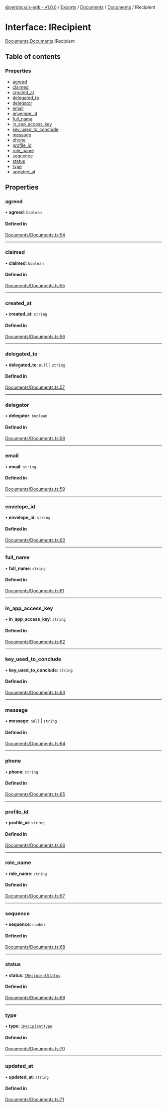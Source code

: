 [@verdocs/js-sdk - v1.0.0](../README.md) / [Exports](../modules.md) / [Documents](../modules/Documents.md) / [Documents](../modules/Documents.Documents-1.md) / IRecipient

# Interface: IRecipient

[Documents](../modules/Documents.md).[Documents](../modules/Documents.Documents-1.md).IRecipient

## Table of contents

### Properties

- [agreed](Documents.Documents-1.IRecipient.md#agreed)
- [claimed](Documents.Documents-1.IRecipient.md#claimed)
- [created_at](Documents.Documents-1.IRecipient.md#created_at)
- [delegated_to](Documents.Documents-1.IRecipient.md#delegated_to)
- [delegator](Documents.Documents-1.IRecipient.md#delegator)
- [email](Documents.Documents-1.IRecipient.md#email)
- [envelope_id](Documents.Documents-1.IRecipient.md#envelope_id)
- [full_name](Documents.Documents-1.IRecipient.md#full_name)
- [in_app_access_key](Documents.Documents-1.IRecipient.md#in_app_access_key)
- [key_used_to_conclude](Documents.Documents-1.IRecipient.md#key_used_to_conclude)
- [message](Documents.Documents-1.IRecipient.md#message)
- [phone](Documents.Documents-1.IRecipient.md#phone)
- [profile_id](Documents.Documents-1.IRecipient.md#profile_id)
- [role_name](Documents.Documents-1.IRecipient.md#role_name)
- [sequence](Documents.Documents-1.IRecipient.md#sequence)
- [status](Documents.Documents-1.IRecipient.md#status)
- [type](Documents.Documents-1.IRecipient.md#type)
- [updated_at](Documents.Documents-1.IRecipient.md#updated_at)

## Properties

### agreed

• **agreed**: `boolean`

#### Defined in

[Documents/Documents.ts:54](https://github.com/Verdocs/js-sdk/blob/4c3fec6/src/Documents/Documents.ts#L54)

___

### claimed

• **claimed**: `boolean`

#### Defined in

[Documents/Documents.ts:55](https://github.com/Verdocs/js-sdk/blob/4c3fec6/src/Documents/Documents.ts#L55)

___

### created\_at

• **created\_at**: `string`

#### Defined in

[Documents/Documents.ts:56](https://github.com/Verdocs/js-sdk/blob/4c3fec6/src/Documents/Documents.ts#L56)

___

### delegated\_to

• **delegated\_to**: ``null`` \| `string`

#### Defined in

[Documents/Documents.ts:57](https://github.com/Verdocs/js-sdk/blob/4c3fec6/src/Documents/Documents.ts#L57)

___

### delegator

• **delegator**: `boolean`

#### Defined in

[Documents/Documents.ts:58](https://github.com/Verdocs/js-sdk/blob/4c3fec6/src/Documents/Documents.ts#L58)

___

### email

• **email**: `string`

#### Defined in

[Documents/Documents.ts:59](https://github.com/Verdocs/js-sdk/blob/4c3fec6/src/Documents/Documents.ts#L59)

___

### envelope\_id

• **envelope\_id**: `string`

#### Defined in

[Documents/Documents.ts:60](https://github.com/Verdocs/js-sdk/blob/4c3fec6/src/Documents/Documents.ts#L60)

___

### full\_name

• **full\_name**: `string`

#### Defined in

[Documents/Documents.ts:61](https://github.com/Verdocs/js-sdk/blob/4c3fec6/src/Documents/Documents.ts#L61)

___

### in\_app\_access\_key

• **in\_app\_access\_key**: `string`

#### Defined in

[Documents/Documents.ts:62](https://github.com/Verdocs/js-sdk/blob/4c3fec6/src/Documents/Documents.ts#L62)

___

### key\_used\_to\_conclude

• **key\_used\_to\_conclude**: `string`

#### Defined in

[Documents/Documents.ts:63](https://github.com/Verdocs/js-sdk/blob/4c3fec6/src/Documents/Documents.ts#L63)

___

### message

• **message**: ``null`` \| `string`

#### Defined in

[Documents/Documents.ts:64](https://github.com/Verdocs/js-sdk/blob/4c3fec6/src/Documents/Documents.ts#L64)

___

### phone

• **phone**: `string`

#### Defined in

[Documents/Documents.ts:65](https://github.com/Verdocs/js-sdk/blob/4c3fec6/src/Documents/Documents.ts#L65)

___

### profile\_id

• **profile\_id**: `string`

#### Defined in

[Documents/Documents.ts:66](https://github.com/Verdocs/js-sdk/blob/4c3fec6/src/Documents/Documents.ts#L66)

___

### role\_name

• **role\_name**: `string`

#### Defined in

[Documents/Documents.ts:67](https://github.com/Verdocs/js-sdk/blob/4c3fec6/src/Documents/Documents.ts#L67)

___

### sequence

• **sequence**: `number`

#### Defined in

[Documents/Documents.ts:68](https://github.com/Verdocs/js-sdk/blob/4c3fec6/src/Documents/Documents.ts#L68)

___

### status

• **status**: [`IRecipientStatus`](../modules/Documents.Documents-1.md#irecipientstatus)

#### Defined in

[Documents/Documents.ts:69](https://github.com/Verdocs/js-sdk/blob/4c3fec6/src/Documents/Documents.ts#L69)

___

### type

• **type**: [`IRecipientType`](../modules/Documents.Documents-1.md#irecipienttype)

#### Defined in

[Documents/Documents.ts:70](https://github.com/Verdocs/js-sdk/blob/4c3fec6/src/Documents/Documents.ts#L70)

___

### updated\_at

• **updated\_at**: `string`

#### Defined in

[Documents/Documents.ts:71](https://github.com/Verdocs/js-sdk/blob/4c3fec6/src/Documents/Documents.ts#L71)
